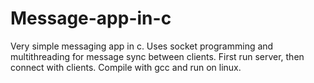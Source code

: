 # Message-app-in-c

Very simple messaging app in c. Uses socket programming and multithreading for message sync between clients. First run server, then connect with clients. Compile with gcc and run on linux.
